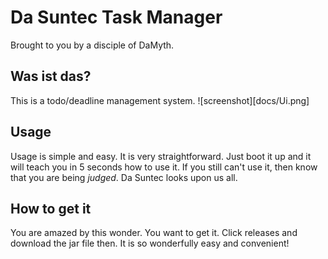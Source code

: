 # Da Suntec Task Manager
Brought to you by a disciple of DaMyth.

## Was ist das?
This is a todo/deadline management system.
![screenshot][docs/Ui.png]

## Usage
Usage is simple and easy. It is very straightforward. Just boot it up and it
will teach you in 5 seconds how to use it. If you still can't use it, then know
that you are being *judged*. Da Suntec looks upon us all.

## How to get it
You are amazed by this wonder. You want to get it. Click releases and download
the jar file then. It is so wonderfully easy and convenient!
